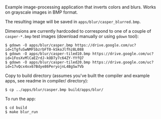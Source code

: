 Example image-processing application that inverts colors and blurs.
Works on grayscale images in BMP format.

The resulting image will be saved in `apps/blur/casper_blurred.bmp`.

Dimensions are currently hardcoded to correspond to one of a couple of
`casper-*.bmp` test images (download manually or using `gdown` tool):
  
    $ gdown -O apps/blur/casper.bmp https://drive.google.com/uc?id=1TgfuSwNMFSbzrbFT0-kSkoJlfhz8L088
    $ gdown -O apps/blur/casper-tiled10.bmp https://drive.google.com/uc?id=1FosXvMlCaEZrdJ-kOD7y7c64ZY-YYfQ7
    $ gdown -O apps/blur/casper-tiled20.bmp https://drive.google.com/uc?id=17vQcx4xx67Bdye86PeryojnL4BgSw7Vb

Copy to build directory (assumes you've built the compiler and example apps,
see readme in compiler/ directory):

    $ cp ../apps/blur/casper.bmp build/apps/blur/

To run the app:

    $ cd build
    $ make blur_run
